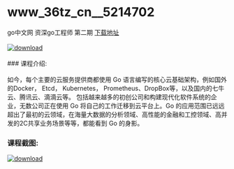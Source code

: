 # www_36tz_cn__5214702
go中文网 资深go工程师 第二期
[下载地址](http://www.36tz.cn/article/5214702 "下载地址")
<br/></br>[![download](http://36tz.cn/muke_img/2020_08_1-6-300x198.png "下载地址")](http://www.36tz.cn/article/5214702 "下载地址")
<br/></br>### 课程介绍:<br/></br>如今，每个主要的云服务提供商都使用 Go 语言编写的核心云基础架构，例如国外的Docker， Etcd， Kubernetes， Prometheus、DropBox等，以及国内的七牛云、腾讯云、滴滴云等。
包括越来越多的初创公司和构建现代化软件系统的企业，无数公司正在使用 Go 将自己的工作迁移到云平台上。Go 的应用范围已远远超出了最初的云领域，在海量大数据的分析领域、高性能的金融和工控领域、高并发的2C共享业务场景等等，都能看到 Go 的身影。

### 课程截图:
[![download](http://36tz.cn/muke_img/2020_08_2-6.png "下载地址")](http://www.36tz.cn/article/5214702 "下载地址")
